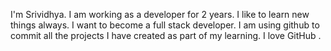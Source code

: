 I'm Srividhya. I am working as a developer for 2 years. I like to learn new things always.
I want to become a full stack developer. 
I am using github to commit all the projects I have created as part of my learning.
I love GitHub .
